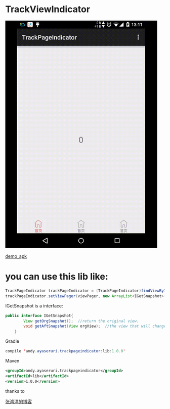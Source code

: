 # TrackViewIndicator
![demo_gif](https://github.com/ayaseruri/TrackViewIndicator/blob/master/demo/demo.gif?raw=true)

[demo_apk](https://github.com/ayaseruri/TrackViewIndicator/tree/master/demo?raw=true)

# you can use this lib like:
```java
TrackPageIndicator trackPageIndicator = (TrackPageIndicator)findViewById(R.id.indicator);
trackPageIndicator.setViewPager(viewPager, new ArrayList<IGetSnapshot>());
```

IGetSnapshot is a interface:
```java
public interface IGetSnapshot{
        View getOrgSnapshot();  //return the original view.
        void getAftSnapshot(View orgView);  //the view that will change by swipe the viewpager
    }
```

Gradle
```java
compile 'andy.ayaseruri.trackpageindicator:lib:1.0.0'
```

Maven
```xml
<groupId>andy.ayaseruri.trackpageindicator</groupId>
<artifactId>lib</artifactId>
<version>1.0.0</version>
```

thanks to

[张鸿洋的博客](http://blog.csdn.net/lmj623565791/article/details/44098729)
